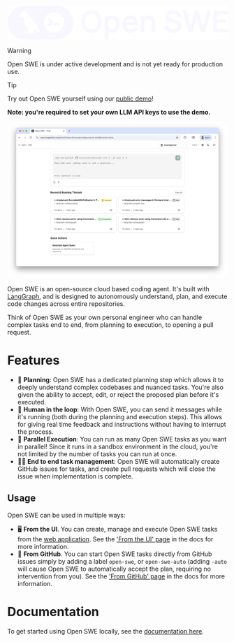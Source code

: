<div align="center">
  <picture>
    <source media="(prefers-color-scheme: dark)" srcset="apps/docs/logo/dark.svg">
    <source media="(prefers-color-scheme: light)" srcset="apps/docs/logo/light.svg">
    <img src="apps/docs/logo/dark.svg" alt="Open SWE Logo">
  </picture>
</div>

> [!WARNING]
> Open SWE is under active development and is not yet ready for production use.

> [!TIP]
> Try out Open SWE yourself using our [public demo](https://swe.langchain.com)!
>
> **Note: you're required to set your own LLM API keys to use the demo.**

![UI Screenshot](./static/ui-screenshot.png)

Open SWE is an open-source cloud based coding agent. It's built with [LangGraph](https://langchain-ai.github.io/langgraphjs/), and is designed to autonomously understand, plan, and execute code changes across entire repositories.

Think of Open SWE as your own personal engineer who can handle complex tasks end to end, from planning to execution, to opening a pull request.

# Features

- 📝 **Planning**: Open SWE has a dedicated planning step which allows it to deeply understand complex codebases and nuanced tasks. You're also given the ability to accept, edit, or reject the proposed plan before it's executed.
- 🤝 **Human in the loop**: With Open SWE, you can send it messages while it's running (both during the planning and execution steps). This allows for giving real time feedback and instructions without having to interrupt the process.
- 🏃 **Parallel Execution**: You can run as many Open SWE tasks as you want in parallel! Since it runs in a sandbox environment in the cloud, you're not limited by the number of tasks you can run at once.
- 🧑‍💻 **End to end task management**: Open SWE will automatically create GitHub issues for tasks, and create pull requests which will close the issue when implementation is complete.

## Usage

Open SWE can be used in multiple ways:

- 🖥️ **From the UI**. You can create, manage and execute Open SWE tasks from the [web application](https://swe.langchain.com). See the ['From the UI' page](https://docs.langchain.com/labs/swe/usage/ui) in the docs for more information.
- 📝 **From GitHub**. You can start Open SWE tasks directly from GitHub issues simply by adding a label `open-swe`, or `open-swe-auto` (adding `-auto` will cause Open SWE to automatically accept the plan, requiring no intervention from you). See the ['From GitHub' page](https://docs.langchain.com/labs/swe/usage/github) in the docs for more information.

# Documentation

To get started using Open SWE locally, see the [documentation here](https://docs.langchain.com/labs/swe/).
